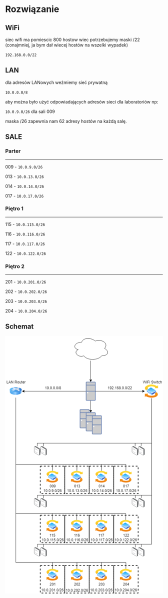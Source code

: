 # Rozwiązanie
## WiFi

siec wifi ma pomiescic 800 hostow wiec potrzebujemy maski /22 (conajmniej, ja bym dał wiecej hostów na wszelki wypadek)

`192.168.0.0/22`

## LAN
dla adresów LANowych weźmiemy sieć prywatną 

`10.0.0.0/8`

aby można było użyć odpowiadających adresów sieci dla laboratoriów np:

`10.0.9.0/26` dla sali 009

maska /26 zapewnia nam 62 adresy hostów na każdą salę.

## SALE
### Parter
---
009 - `10.0.9.0/26`

013 - `10.0.13.0/26`

014 - `10.0.14.0/26`

017 - `10.0.17.0/26`
### Piętro 1
---
115 - `10.0.115.0/26`

116 - `10.0.116.0/26`

117 - `10.0.117.0/26`

122 - `10.0.122.0/26`
### Piętro 2
---
201 - `10.0.201.0/26`

202 - `10.0.202.0/26`

203 - `10.0.203.0/26`

204 - `10.0.204.0/26`

## Schemat
![diagram](diagram.png)

